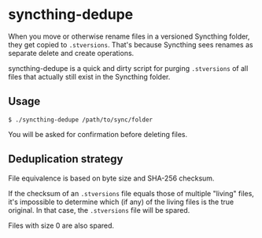 # syncthing-dedupe

When you move or otherwise rename files in a versioned Syncthing folder, they get copied to `.stversions`. That's because Syncthing sees renames as separate delete and create operations.

syncthing-dedupe is a quick and dirty script for purging `.stversions` of all files that actually still exist in the Syncthing folder.

## Usage

```shell
$ ./syncthing-dedupe /path/to/sync/folder
```

You will be asked for confirmation before deleting files.

## Deduplication strategy

File equivalence is based on byte size and SHA-256 checksum.

If the checksum of an `.stversions` file equals those of multiple "living" files, it's impossible to determine which (if any) of the living files is the true original. In that case, the `.stversions` file will be spared.

Files with size 0 are also spared.

